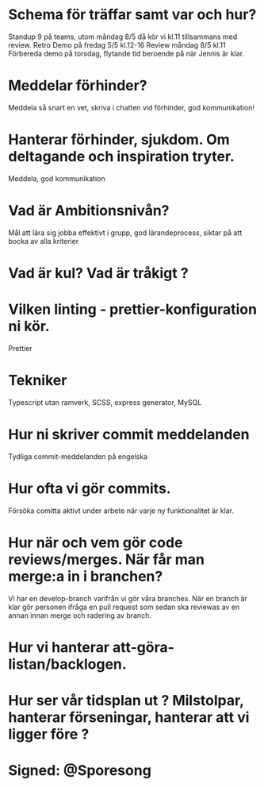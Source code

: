 # Schema för träffar samt var och hur?
Standup 9 på teams, utom måndag 8/5 då kör vi kl.11 tillsammans med review.
Retro
Demo på fredag 5/5 kl.12-16
Review måndag 8/5 kl.11
Förbereda demo på torsdag, flytande tid beroende på när Jennis är klar.

# Meddelar förhinder? 
Meddela så snart en vet, skriva i chatten vid förhinder, god kommunikation!

# Hanterar förhinder, sjukdom. Om deltagande och inspiration tryter.
Meddela, god kommunikation

# Vad är Ambitionsnivån?
Mål att lära sig jobba effektivt i grupp, god lärandeprocess, siktar på att bocka av alla kriterier

# Vad är kul? Vad är tråkigt ?

# Vilken linting - prettier-konfiguration ni kör.
Prettier

# Tekniker
Typescript utan ramverk, SCSS, express generator, MySQL

# Hur ni skriver commit meddelanden 
Tydliga commit-meddelanden på engelska

# Hur ofta vi gör commits.
Försöka comitta aktivt under arbete när varje ny funktionalitet är klar.

# Hur när och vem gör code reviews/merges. När får man merge:a in i branchen?
Vi har en develop-branch varifrån vi gör våra branches. När en branch är klar gör personen ifråga en pull request som sedan ska reviewas av en annan innan merge och radering av branch.

# Hur vi hanterar att-göra-listan/backlogen.

# Hur ser vår tidsplan ut ? Milstolpar, hanterar förseningar, hanterar att vi ligger före ?

# Signed: @Sporesong 
